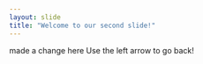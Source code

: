 ```yaml
---
layout: slide
title: "Welcome to our second slide!"
---
```

made a change here
Use the left arrow to go back!
